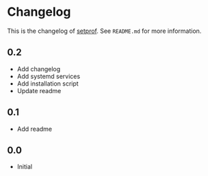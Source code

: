 # Changelog

This is the changelog of [setprof](https://mandelbrot.dk/bjoernager/setprof/).
See `README.md` for more information.

## 0.2

* Add changelog
* Add systemd services
* Add installation script
* Update readme

## 0.1

* Add readme

## 0.0

* Initial
